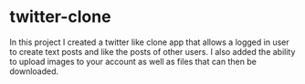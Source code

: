 # twitter-clone
In this project I created a twitter like clone app that allows a logged in
user to create text posts and like the posts of other users. I also added
the ability to upload images to your account as well as files that can then be downloaded. 

